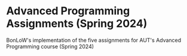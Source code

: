 # Advanced Programming Assignments (Spring 2024)
BonLoW's implementation of the five assignments for AUT's Advanced Programming course (Spring 2024)
